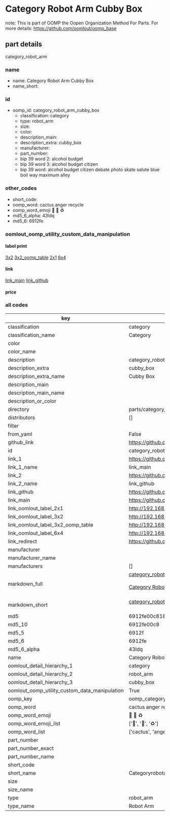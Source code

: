 # Category Robot Arm Cubby Box  

note: This is part of OOMP the Oopen Organization Method For Parts. For more details: https://github.com/oomlout/oomp_base

##  part details
  



category_robot_arm



### name
* name: Category Robot Arm Cubby Box
* name_short: 
### id
* oomp_id: category_robot_arm_cubby_box
  * classification: category
  * type: robot_arm
  * size: 
  * color: 
  * description_main: 
  * description_extra: cubby_box
  * manufacturer: 
  * part_number: 
  * bip 39 word 2: alcohol budget
  * bip 39 word 3: alcohol budget citizen
  * bip 39 word: alcohol budget citizen debate photo skate salute blue boil way maximum alley

### other_codes
* short_code: 
* oomp_word: cactus anger recycle
* oomp_word_emoji :cactus: :anger: :recycle:
* md5_6_alpha: 43ldq
* md5_6: 6912fe






### oomlout_oomp_utility_custom_data_manipulation
#### label print
[3x2](http://192.168.1.245:1112/?label=oomp%2043ldq)
[3x2_oomp_table](http://192.168.1.108:1112/?label=oomp%2043ldq)
[2x1](http://192.168.1.242:1112/?label=oomp%2043ldq)
[6x4](http://192.168.1.55:1112/?label=oomp%2043ldq)    

#### link

[link_main](https://github.com/oomlout/oomlout_oomp_version_1_messy/tree/main/parts/category_robot_arm_cubby_box) [link_github](https://github.com/oomlout/oomlout_oomp_version_1_messy/tree/main/parts/category_robot_arm_cubby_box)                             

#### price







### all codes 
| key | value |  
| --- | --- |  
| classification | category |  
| classification_name | Category |  
| color |  |  
| color_name |  |  
| description | category_robot_arm |  
| description_extra | cubby_box |  
| description_extra_name | Cubby Box |  
| description_main |  |  
| description_main_name |  |  
| description_or_color |   |  
| directory | parts/category_robot_arm_cubby_box |  
| distributors | [] |  
| filter |  |  
| from_yaml | False |  
| github_link | https://github.com/oomlout/oomlout_oomp_part_src/tree/main/parts/category_robot_arm_cubby_box |  
| id | category_robot_arm_cubby_box |  
| link_1 | https://github.com/oomlout/oomlout_oomp_version_1_messy/tree/main/parts/category_robot_arm_cubby_box |  
| link_1_name | link_main |  
| link_2 | https://github.com/oomlout/oomlout_oomp_version_1_messy/tree/main/parts/category_robot_arm_cubby_box |  
| link_2_name | link_github |  
| link_github | https://github.com/oomlout/oomlout_oomp_version_1_messy/tree/main/parts/category_robot_arm_cubby_box |  
| link_main | https://github.com/oomlout/oomlout_oomp_version_1_messy/tree/main/parts/category_robot_arm_cubby_box |  
| link_oomlout_label_2x1 | http://192.168.1.242:1112/?label=oomp%2043ldq |  
| link_oomlout_label_3x2 | http://192.168.1.245:1112/?label=oomp%2043ldq |  
| link_oomlout_label_3x2_oomp_table | http://192.168.1.108:1112/?label=oomp%2043ldq |  
| link_oomlout_label_6x4 | http://192.168.1.55:1112/?label=oomp%2043ldq |  
| link_redirect | https://github.com/oomlout/oomlout_oomp_version_1_messy/tree/main/parts/category_robot_arm_cubby_box |  
| manufacturer |  |  
| manufacturer_name |  |  
| manufacturers | [] |  
| markdown_full | [category_robot_arm_cubby_box](none)<br>[](none)<br>[Category Robot Arm Cubby Box](none)<br><br> |  
| markdown_short | [category_robot_arm_cubby_box](none)<br><br> |  
| md5 | 6912fe00c81857db2851d38452876030 |  
| md5_10 | 6912fe00c8 |  
| md5_5 | 6912f |  
| md5_6 | 6912fe |  
| md5_6_alpha | 43ldq |  
| name | Category Robot Arm Cubby Box |  
| oomlout_detail_hierarchy_1 | category |  
| oomlout_detail_hierarchy_2 | robot_arm |  
| oomlout_detail_hierarchy_3 | cubby_box |  
| oomlout_oomp_utility_custom_data_manipulation | True |  
| oomp_key | oomp_category_robot_arm_cubby_box |  
| oomp_word | cactus anger recycle |  
| oomp_word_emoji | :cactus: :anger: :recycle: |  
| oomp_word_emoji_list | [':cactus:', ':anger:', ':recycle:'] |  
| oomp_word_list | ['cactus', 'anger', 'recycle'] |  
| part_number |  |  
| part_number_exact |  |  
| part_number_name |  |  
| short_code |  |  
| short_name | Categoryrobotarm |  
| size |  |  
| size_name |  |  
| type | robot_arm |  
| type_name | Robot Arm |  
